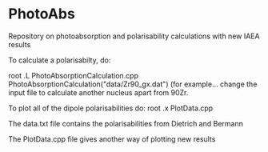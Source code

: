 # PhotoAbs
Repository on photoabsorption and polarisability calculations with new IAEA results

To calculate a polarisabilty, do:

root
.L PhotoAbsorptionCalculation.cpp
PhotoAbsorptionCalculation("data/Zr90_gx.dat") (for example... change the input file to calculate another nucleus apart from 90Zr.

To plot all of the dipole polarisabilities do:
root
.x PlotData.cpp

The data.txt file contains the polarisabilities from Dietrich and Bermann

The PlotData.cpp file gives another way of plotting new results
